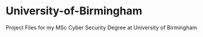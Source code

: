 ﻿# University-of-Birmingham

Project Files for my MSc Cyber Security Degree at University of Birmingham 
